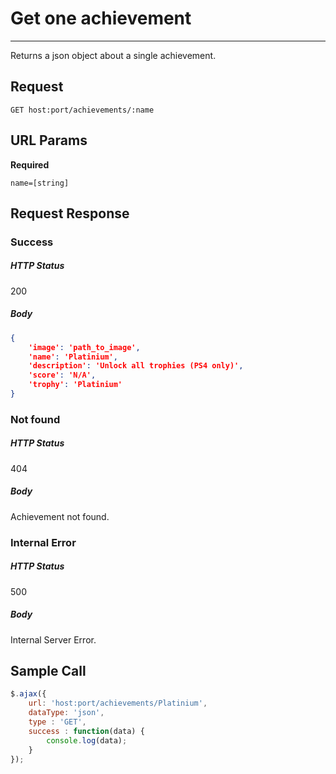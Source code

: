 # Get one achievement
---

Returns a json object about a single achievement.

## Request

`GET host:port/achievements/:name`

## URL Params

**Required**

`name=[string]`

## Request Response

### Success

##### HTTP Status

200

##### Body

```json
{
    'image': 'path_to_image',
    'name': 'Platinium',
    'description': 'Unlock all trophies (PS4 only)',
    'score': 'N/A',
    'trophy': 'Platinium'
}
```

### Not found

##### HTTP Status

404

##### Body

Achievement not found.

### Internal Error

##### HTTP Status

500

##### Body

Internal Server Error.

## Sample Call

```javascript
$.ajax({
    url: 'host:port/achievements/Platinium',
    dataType: 'json',
    type : 'GET',
    success : function(data) {
        console.log(data);
    }
});
```
